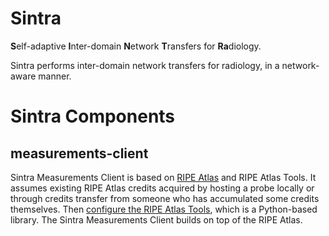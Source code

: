 # Sintra
**S**elf-adaptive **I**nter-domain **N**etwork **T**ransfers for **Ra**diology.

Sintra performs inter-domain network transfers for radiology, in a network-aware manner.


# Sintra Components

## measurements-client

Sintra Measurements Client is based on [RIPE Atlas](https://atlas.ripe.net/) and RIPE Atlas Tools. It assumes existing RIPE Atlas credits acquired by hosting a probe locally or through credits transfer from someone who has accumulated some credits themselves. Then [configure the RIPE Atlas Tools](https://ripe-atlas-tools.readthedocs.io/en/latest/use.html#configuration), which is a Python-based library. The Sintra Measurements Client builds on top of the RIPE Atlas. 
